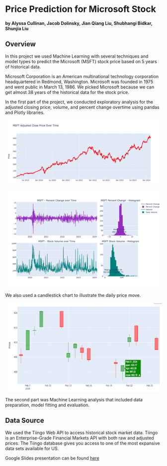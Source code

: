 # Price Prediction for Microsoft Stock
#### by Alyssa Cullinan, Jacob Dolinsky, Jian Qiang Liu, Shubhangi Bidkar, Shunjia Liu

## Overview
In this project we used Machine Learning with several techniques and model types to predict the Microsoft (MSFT) stock price based on 5 years of historical data.  

Microsoft Corporation is an American multinational technology corporation headquartered in Redmond, Washington. Microsoft was founded in 1975 and went public in March 13, 1986. We picked Microsoft because we can get almost 38 years of the historical data for the stock price. 

In the first part of the project, we conducted exploratory analysis for the adjusted closing price, volume, and percent change overtime using pandas and Plotly libraries.

![Image](/graphs/price_overtime.png)

![Image](/graphs/change_rate_price_volume.png)

We also used a candlestick chart to illustrate the daily price move.

![Image](/graphs/image.png)

The second part was Machine Learning analysis that included data preparation, model fitting and evaluation.

## Data Source
We used the Tiingo Web API to access historical stock market data. Tiingo is an Enterprise-Grade Financial Markets API with both raw and adjusted prices. The Tiingo database gives you access to one of the most expansive data sets available for US. 

Google Slides presentation can be found [here](https://docs.google.com/presentation/d/1FGnDJJqJxHiNHcKKDfNgYyHTlCyX_IzrqFZKsgJAn1k/edit?usp=sharing)